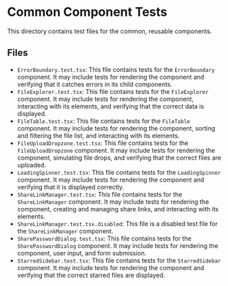 # Common Component Tests

This directory contains test files for the common, reusable components.

## Files

*   `ErrorBoundary.test.tsx`: This file contains tests for the `ErrorBoundary` component. It may include tests for rendering the component and verifying that it catches errors in its child components.
*   `FileExplorer.test.tsx`: This file contains tests for the `FileExplorer` component. It may include tests for rendering the component, interacting with its elements, and verifying that the correct data is displayed.
*   `FileTable.test.tsx`: This file contains tests for the `FileTable` component. It may include tests for rendering the component, sorting and filtering the file list, and interacting with its elements.
*   `FileUploadDropzone.test.tsx`: This file contains tests for the `FileUploadDropzone` component. It may include tests for rendering the component, simulating file drops, and verifying that the correct files are uploaded.
*   `LoadingSpinner.test.tsx`: This file contains tests for the `LoadingSpinner` component. It may include tests for rendering the component and verifying that it is displayed correctly.
*   `ShareLinkManager.test.tsx`: This file contains tests for the `ShareLinkManager` component. It may include tests for rendering the component, creating and managing share links, and interacting with its elements.
*   `ShareLinkManager.test.tsx.disabled`: This file is a disabled test file for the `ShareLinkManager` component.
*   `SharePasswordDialog.test.tsx`: This file contains tests for the `SharePasswordDialog` component. It may include tests for rendering the component, user input, and form submission.
*   `StarredSidebar.test.tsx`: This file contains tests for the `StarredSidebar` component. It may include tests for rendering the component and verifying that the correct starred files are displayed.

